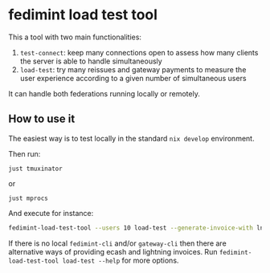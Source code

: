 # fedimint load test tool

This a tool with two main functionalities:

1) `test-connect`: keep many connections open to assess how many clients the server is able to handle simultaneously
2) `load-test`: try many reissues and gateway payments to measure the user experience according to a given number of simultaneous users

It can handle both federations running locally or remotely.

## How to use it

The easiest way is to test locally in the standard `nix develop` environment.

Then run:
```
just tmuxinator
```
or

```
just mprocs
```

And execute for instance:

```bash
fedimint-load-test-tool --users 10 load-test --generate-invoice-with ln-cli
```

If there is no local `fedimint-cli` and/or `gateway-cli` then there are alternative ways of providing ecash and lightning invoices. Run `fedimint-load-test-tool load-test --help` for more options.

